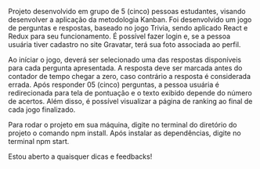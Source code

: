 Projeto desenvolvido em grupo de 5 (cinco) pessoas estudantes, visando desenvolver a aplicação da metodologia Kanban. Foi desenvolvido um jogo de perguntas e respostas, baseado no jogo Trivia, sendo aplicado React e Redux para seu funcionamento. É possível fazer login e, se a pessoa usuária tiver cadastro no site Gravatar, terá sua foto associada ao perfil.

Ao iníciar o jogo, deverá ser selecionado uma das respostas disponíveis para cada pergunta apresentada. A resposta deve ser marcada antes do contador de tempo chegar a zero, caso contrário a resposta é considerada errada. Após responder 05 (cinco) perguntas, a pessoa usuária é redirecionada para tela de pontuação e o texto exibido depende do número de acertos. Além disso, é possível visualizar a página de ranking ao final de cada jogo finalizado.

 Para rodar o projeto em sua máquina, digite no terminal do diretório do projeto o comando npm install. Após instalar as dependências, digite no terminal npm start.

Estou aberto a quaisquer dicas e feedbacks!
